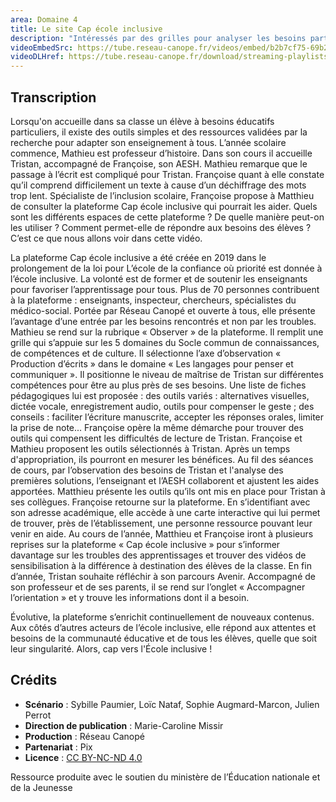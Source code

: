 ```yaml
---
area: Domaine 4
title: Le site Cap école inclusive
description: "Intéressés par des grilles pour analyser les besoins particuliers de vos élèves ou par une cartographie des acteurs de l'école inclusive en France : le site Cap école inclusive est fait pour vous."
videoEmbedSrc: https://tube.reseau-canope.fr/videos/embed/b2b7cf75-69b2-40db-a35c-164457affaaa
videoDLHref: https://tube.reseau-canope.fr/download/streaming-playlists/hls/videos/b2b7cf75-69b2-40db-a35c-164457affaaa-1080-fragmented.mp4
---
```


## Transcription

Lorsqu'on accueille dans sa classe un élève à besoins éducatifs particuliers, il existe des outils simples et des ressources validées par la recherche pour adapter son enseignement à tous.
L’année scolaire commence, Mathieu est professeur d’histoire. Dans son cours il accueille Tristan, accompagné de Françoise, son AESH.
Mathieu remarque que le passage à l’écrit est compliqué pour Tristan. Françoise quant à elle constate qu’il comprend difficilement un texte à cause d’un déchiffrage des mots trop lent.
Spécialiste de l’inclusion scolaire, Françoise propose à Matthieu de consulter la plateforme Cap école inclusive qui pourrait les aider.
Quels sont les différents espaces de cette plateforme ?
De quelle manière peut-on les utiliser ?
Comment permet-elle de répondre aux besoins des élèves ?
C’est ce que nous allons voir dans cette vidéo.

La plateforme Cap école inclusive a été créée en 2019 dans le prolongement de la loi pour L’école de la confiance où priorité est donnée à l’école inclusive.
La volonté est de former et de soutenir les enseignants pour favoriser l’apprentissage pour tous.
Plus de 70 personnes contribuent à la plateforme : enseignants, inspecteur, chercheurs, spécialistes du médico-social.
Portée par Réseau Canopé et ouverte à tous, elle présente l’avantage d’une entrée par les besoins rencontrés et non par les troubles.
Mathieu se rend sur la rubrique « Observer » de la plateforme. Il remplit une grille qui s’appuie sur les 5 domaines du Socle commun de connaissances, de compétences et de culture.
Il sélectionne l’axe d’observation « Production d’écrits » dans le domaine « Les langages pour penser et communiquer ». Il positionne le niveau de maîtrise de Tristan sur différentes compétences pour être au plus près de ses besoins.
Une liste de fiches pédagogiques lui est proposée :
des outils variés : alternatives visuelles, dictée vocale, enregistrement audio, outils pour compenser le geste ;
des conseils : faciliter l’écriture manuscrite, accepter les réponses orales, limiter la prise de note...
Françoise opère la même démarche   pour trouver des outils qui compensent les difficultés de lecture de Tristan.
Françoise et Mathieu proposent les outils sélectionnés à Tristan. Après un temps d'appropriation, ils pourront en mesurer les bénéfices.
Au fil des séances de cours, par l’observation des besoins de Tristan et l'analyse des premières solutions, l’enseignant et l’AESH collaborent et ajustent les aides apportées.
Matthieu présente les outils qu’ils ont mis en place pour Tristan à ses collègues.
Françoise retourne sur la plateforme. En s’identifiant avec son adresse académique, elle accède à une carte interactive qui lui permet de trouver, près de l’établissement, une personne ressource pouvant leur venir en aide.
Au cours de l’année, Matthieu et Françoise iront à plusieurs reprises sur la plateforme « Cap école inclusive » pour s’informer davantage sur les troubles des apprentissages et trouver des vidéos de sensibilisation à la différence à destination des élèves de la classe.
En fin d’année, Tristan souhaite réfléchir à son parcours Avenir. Accompagné de son professeur et de ses parents, il se rend sur l’onglet « Accompagner l’orientation » et y trouve les informations dont il a besoin.

Évolutive, la plateforme s’enrichit continuellement de nouveaux contenus. Aux côtés d’autres acteurs de l’école inclusive, elle répond aux attentes et besoins de la communauté éducative et de tous les élèves, quelle que soit leur singularité. Alors, cap vers l'École inclusive !

## Crédits

- **Scénario** : Sybille Paumier, Loïc Nataf, Sophie Augmard-Marcon, Julien Perrot
- **Direction de publication** : Marie-Caroline Missir
- **Production** : Réseau Canopé
- **Partenariat** : Pix
- **Licence** : [CC BY-NC-ND 4.0](https://creativecommons.org/licenses/by-nc-nd/4.0/deed.fr)

Ressource produite avec le soutien du ministère de l’Éducation nationale et de la Jeunesse
